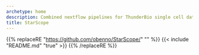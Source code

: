 ```yaml
---
archetype: home
description: Combined nextflow pipelines for ThunderBio single cell data.
title: StarScope
---
```

{{% replaceRE "https://github.com/obenno/StarScope/" "" %}}
{{< include "README.md" "true" >}}
{{% /replaceRE %}}
